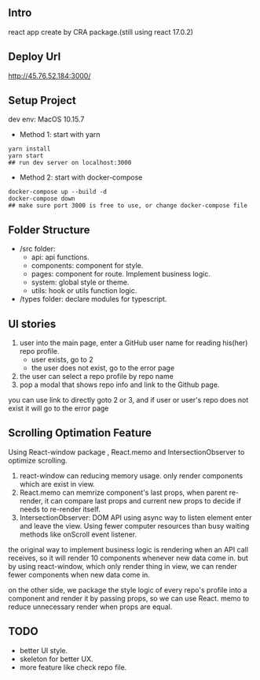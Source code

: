 ## Intro

react app create by CRA package.(still using react 17.0.2)

## Deploy Url

http://45.76.52.184:3000/

## Setup Project

dev env: MacOS 10.15.7

- Method 1: start with yarn

```
yarn install
yarn start
## run dev server on localhost:3000
```

- Method 2: start with docker-compose

```
docker-compose up --build -d
docker-compose down
## make sure port 3000 is free to use, or change docker-compose file
```

## Folder Structure

- /src folder:
  - api: api functions.
  - components: component for style.
  - pages: component for route. Implement business logic.
  - system: global style or theme.
  - utils: hook or utils function logic.
- /types folder: declare modules for typescript.

## UI stories

1. user into the main page, enter a GitHub user name for reading his(her) repo profile.
   - user exists, go to 2
   - the user does not exist, go to the error page
2. the user can select a repo profile by repo name
3. pop a modal that shows repo info and link to the Github page.

you can use link to directly goto 2 or 3, and if user or user's repo does not exist it will go to the error page

## Scrolling Optimation Feature

Using React-window package , React.memo and IntersectionObserver to optimize scrolling.

1. react-window can reducing memory usage. only render components which are exist in view.
2. React.memo can memrize component's last props, when parent re-render, it can compare last props and current new props to decide if needs to re-render itself.
3. IntersectionObserver: DOM API using async way to listen element enter and leave the view. Using fewer computer resources than busy waiting methods like onScroll event listener.

the original way to implement business logic is rendering when an API call receives,
so it will render 10 components whenever new data come in.
but by using react-window, which only render thing in view, we can render fewer components when new data come in.

on the other side, we package the style logic of every repo's profile into a component and render it by passing props, so we can use React. memo to reduce unnecessary render when props are equal.

## TODO

- better UI style.
- skeleton for better UX.
- more feature like check repo file.
